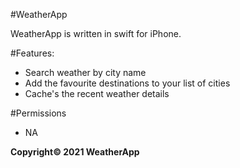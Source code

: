 #WeatherApp

WeatherApp is written in swift for iPhone.

#Features:

- Search weather by city name
- Add the favourite destinations to your list of cities
- Cache's the recent weather details

#Permissions

- NA

**Copyright© 2021 WeatherApp**
